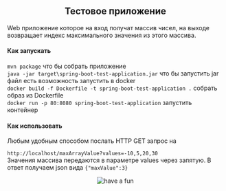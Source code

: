 <h2 align="center">Тестовое приложение</h2>

Web приложение которое на вход получат массив чисел, на выходе возвращает индекс максимального значения из этого массива.

#### Как запускать
`mvn package` что бы собрать приложение  
`java -jar target\spring-boot-test-application.jar` что бы запустить jar файл
есть возможность запустить в docker  
`docker build -f Dockerfile -t spring-boot-test-application .`  собрать образ из Dockerfile  
`docker run -p 80:8080 spring-boot-test-application`   запустить контейнер

#### Как использовать
Любым удобным способом послать HTTP GET запрос на 

`http://localhost/maxArrayValue?values=-10,5,20,30`  
Значения массива передаются в параметре values через запятую. В ответ получаем json вида 
`{"maxValue":3}` 

<p align="center"><img src="http://nerdist.com/wp-content/uploads/2016/07/ToiletMachine_GIF.gif" alt="have a fun"></p>